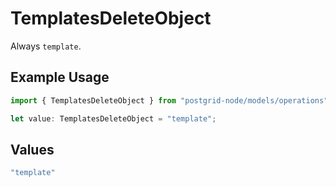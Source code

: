 # TemplatesDeleteObject

Always `template`.

## Example Usage

```typescript
import { TemplatesDeleteObject } from "postgrid-node/models/operations";

let value: TemplatesDeleteObject = "template";
```

## Values

```typescript
"template"
```